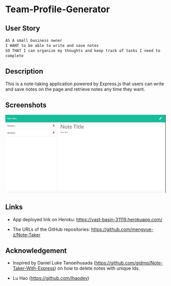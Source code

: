 # Team-Profile-Generator

## User Story

```
AS A small business owner
I WANT to be able to write and save notes
SO THAT I can organize my thoughts and keep track of tasks I need to complete
```

## Description

This is a note-taking application powered by Express.js that users can write and save notes on the page and retrieve notes any time they want.

## Screenshots

![Sample Note Page Screenshot](./public/assets/screenshot.jpg)

## Links

* App deployed link on Heroku: https://vast-basin-31119.herokuapp.com/

* The URLs of the GitHub repositories: https://github.com/mengyue-z/Note-Taker

## Acknowledgement

* Inspired by Daniel Luke Tanoeihusada (https://github.com/gidmp/Note-Taker-With-Express) on how to delete notes with unique Ids.

* Lu Hao (https://github.com/lhaodev)
